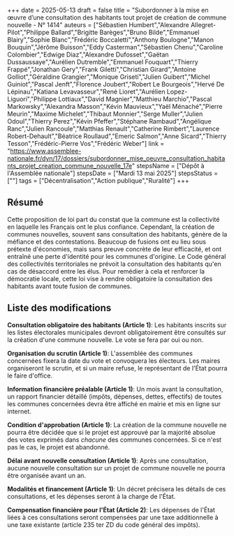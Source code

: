 +++
date = 2025-05-13
draft = false
title = "Subordonner à la mise en œuvre d’une consultation des habitants tout projet de création de commune nouvelle - N° 1414"
auteurs = ["Sébastien Humbert","Alexandre Allegret-Pilot","Philippe Ballard","Brigitte Barèges","Bruno Bilde","Emmanuel Blairy","Sophie Blanc","Frédéric Boccaletti","Anthony Boulogne","Manon Bouquin","Jérôme Buisson","Eddy Casterman","Sébastien Chenu","Caroline Colombier","Edwige Diaz","Alexandre Dufosset","Gaëtan Dussaussaye","Aurélien Dutremble","Emmanuel Fouquart","Thierry Frappé","Jonathan Gery","Frank Giletti","Christian Girard","Antoine Golliot","Géraldine Grangier","Monique Griseti","Julien Guibert","Michel Guiniot","Pascal Jenft","Florence Joubert","Robert Le Bourgeois","Hervé De Lépinau","Katiana Levavasseur","René Lioret","Aurélien Lopez-Liguori","Philippe Lottiaux","David Magnier","Matthieu Marchio","Pascal Markowsky","Alexandra Masson","Kévin Mauvieux","Yaël Ménaché","Pierre Meurin","Maxime Michelet","Thibaut Monnier","Serge Muller","Julien Odoul","Thierry Perez","Kévin Pfeffer","Stéphane Rambaud","Angélique Ranc","Julien Rancoule","Matthias Renault","Catherine Rimbert","Laurence Robert-Dehault","Béatrice Roullaud","Emeric Salmon","Anne Sicard","Thierry Tesson","Frédéric-Pierre Vos","Frédéric Weber"]
link = "https://www.assemblee-nationale.fr/dyn/17/dossiers/subordonner_mise_oeuvre_consultation_habitants_projet_creation_commune_nouvelle_17e"
stepsName = ["Dépôt à l'Assemblée nationale"]
stepsDate = ["Mardi 13 mai 2025"]
stepsStatus = [""]
tags = ["Décentralisation","Action publique","Ruralité"]
+++

## Résumé

Cette proposition de loi part du constat que la commune est la collectivité en laquelle les Français ont le plus confiance. Cependant, la création de communes nouvelles, souvent sans consultation des habitants, génère de la méfiance et des contestations. Beaucoup de fusions ont eu lieu sous prétexte d'économies, mais sans preuve concrète de leur efficacité, et ont entraîné une perte d'identité pour les communes d'origine. Le Code général des collectivités territoriales ne prévoit la consultation des habitants qu'en cas de désaccord entre les élus. Pour remédier à cela et renforcer la démocratie locale, cette loi vise à rendre obligatoire la consultation des habitants avant toute fusion de communes.

## Liste des modifications

**Consultation obligatoire des habitants (Article 1)**: Les habitants inscrits sur les listes électorales municipales devront obligatoirement être consultés sur la création d'une commune nouvelle. Le vote se fera par oui ou non.

**Organisation du scrutin (Article 1)**: L'assemblée des communes concernées fixera la date du vote et convoquera les électeurs. Les maires organiseront le scrutin, et si un maire refuse, le représentant de l'État pourra le faire d'office.

**Information financière préalable (Article 1)**: Un mois avant la consultation, un rapport financier détaillé (impôts, dépenses, dettes, effectifs) de toutes les communes concernées devra être affiché en mairie et mis en ligne sur internet.

**Condition d'approbation (Article 1)**: La création de la commune nouvelle ne pourra être décidée que si le projet est approuvé par la majorité absolue des votes exprimés dans *chacune* des communes concernées. Si ce n'est pas le cas, le projet est abandonné.

**Délai avant nouvelle consultation (Article 1)**: Après une consultation, aucune nouvelle consultation sur un projet de commune nouvelle ne pourra être organisée avant un an.

**Modalités et financement (Article 1)**: Un décret précisera les détails de ces consultations, et les dépenses seront à la charge de l'État.

**Compensation financière pour l'État (Article 2)**: Les dépenses de l'État liées à ces consultations seront compensées par une taxe additionnelle à une taxe existante (article 235 ter ZD du code général des impôts).
